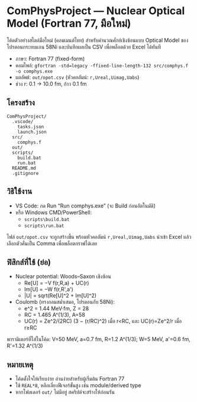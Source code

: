 # ComPhysProject — Nuclear Optical Model (Fortran 77, มือใหม่)

โค้ดตัวอย่างสไตล์มือใหม่ (คอมเมนต์ไทย) สำหรับคำนวณศักย์เชิงซ้อนแบบ Optical Model ของโปรตอนกระทบแกน 58Ni และบันทึกผลเป็น CSV เพื่อพล็อตด้วย Excel ได้ทันที

- ภาษา: Fortran 77 (fixed-form)
- คอมไพล์: `gfortran -std=legacy -ffixed-line-length-132 src/comphys.f -o comphys.exe`
- ผลลัพธ์: `out/opot.csv` (หัวคอลัมน์: `r,Ureal,Uimag,Uabs`)
- ช่วง r: 0.1 → 10.0 fm, ก้าว 0.1 fm

## โครงสร้าง

```
ComPhysProject/
  .vscode/
    tasks.json
    launch.json
  src/
    comphys.f
  out/
  scripts/
    build.bat
    run.bat
  README.md
  .gitignore
```

## วิธิใช้งาน

- VS Code: กด Run “Run comphys.exe” (จะ Build ก่อนอัตโนมัติ)
- หรือ Windows CMD/PowerShell:
  - `scripts\build.bat`
  - `scripts\run.bat`

ไฟล์ `out/opot.csv` จะถูกสร้างขึ้น พร้อมหัวคอลัมน์ `r,Ureal,Uimag,Uabs` นำเข้า Excel แล้วเลือกตัวคั่นเป็น Comma เพื่อพล็อตกราฟได้เลย

## ฟิสิกส์ที่ใช้ (ย่อ)

- Nuclear potential: Woods–Saxon เชิงซ้อน
  - Re[U] = −V f(r,R,a) + UC(r)
  - Im[U] = −W f(r,R',a')
  - |U| = sqrt(Re[U]^2 + Im[U]^2)
- Coulomb (ทรงกลมสม่ำเสมอ, โปรตอนกับ 58Ni):
  - e^2 = 1.44 MeV·fm, Z = 28
  - RC = 1.465 A^(1/3), A=58
  - UC(r) = Ze^2/(2RC) (3 − (r/RC)^2) เมื่อ r<RC, และ UC(r)=Ze^2/r เมื่อ r≥RC

พารามิเตอร์ที่ใส่ในโค้ด: V=50 MeV, a=0.7 fm, R=1.2 A^(1/3); W=5 MeV, a'=0.6 fm, R'=1.32 A^(1/3)

## หมายเหตุ

- โค้ดตั้งใจให้เรียบง่าย อ่านง่ายสำหรับผู้เริ่มต้น Fortran 77
- ใช้ `REAL*8`, หลีกเลี่ยงฟีเจอร์ขั้นสูง เช่น module/derived type
- หากโฟลเดอร์ `out/` ไม่มีอยู่ สคริปต์จะสร้างให้ก่อนรัน

